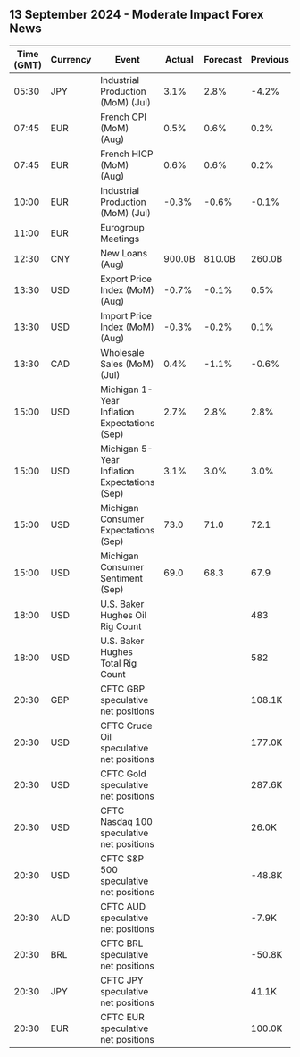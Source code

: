 ## 13 September 2024 - Moderate Impact Forex News

| Time (GMT) | Currency | Event | Actual | Forecast | Previous |
|------|----------|-------|--------|----------|----------|
| 05:30 | JPY | Industrial Production (MoM) (Jul) | 3.1% | 2.8% | -4.2% |
| 07:45 | EUR | French CPI (MoM) (Aug) | 0.5% | 0.6% | 0.2% |
| 07:45 | EUR | French HICP (MoM) (Aug) | 0.6% | 0.6% | 0.2% |
| 10:00 | EUR | Industrial Production (MoM) (Jul) | -0.3% | -0.6% | -0.1% |
| 11:00 | EUR | Eurogroup Meetings |  |  |  |
| 12:30 | CNY | New Loans (Aug) | 900.0B | 810.0B | 260.0B |
| 13:30 | USD | Export Price Index (MoM) (Aug) | -0.7% | -0.1% | 0.5% |
| 13:30 | USD | Import Price Index (MoM) (Aug) | -0.3% | -0.2% | 0.1% |
| 13:30 | CAD | Wholesale Sales (MoM) (Jul) | 0.4% | -1.1% | -0.6% |
| 15:00 | USD | Michigan 1-Year Inflation Expectations (Sep) | 2.7% | 2.8% | 2.8% |
| 15:00 | USD | Michigan 5-Year Inflation Expectations (Sep) | 3.1% | 3.0% | 3.0% |
| 15:00 | USD | Michigan Consumer Expectations (Sep) | 73.0 | 71.0 | 72.1 |
| 15:00 | USD | Michigan Consumer Sentiment (Sep) | 69.0 | 68.3 | 67.9 |
| 18:00 | USD | U.S. Baker Hughes Oil Rig Count |  |  | 483 |
| 18:00 | USD | U.S. Baker Hughes Total Rig Count |  |  | 582 |
| 20:30 | GBP | CFTC GBP speculative net positions |  |  | 108.1K |
| 20:30 | USD | CFTC Crude Oil speculative net positions |  |  | 177.0K |
| 20:30 | USD | CFTC Gold speculative net positions |  |  | 287.6K |
| 20:30 | USD | CFTC Nasdaq 100 speculative net positions |  |  | 26.0K |
| 20:30 | USD | CFTC S&P 500 speculative net positions |  |  | -48.8K |
| 20:30 | AUD | CFTC AUD speculative net positions |  |  | -7.9K |
| 20:30 | BRL | CFTC BRL speculative net positions |  |  | -50.8K |
| 20:30 | JPY | CFTC JPY speculative net positions |  |  | 41.1K |
| 20:30 | EUR | CFTC EUR speculative net positions |  |  | 100.0K |
